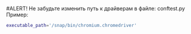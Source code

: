 #ALERT!
Не забудьте изменить путь к драйверам в файле: conftest.py
Пример:

```sh
executable_path='/snap/bin/chromium.chromedriver'
```

